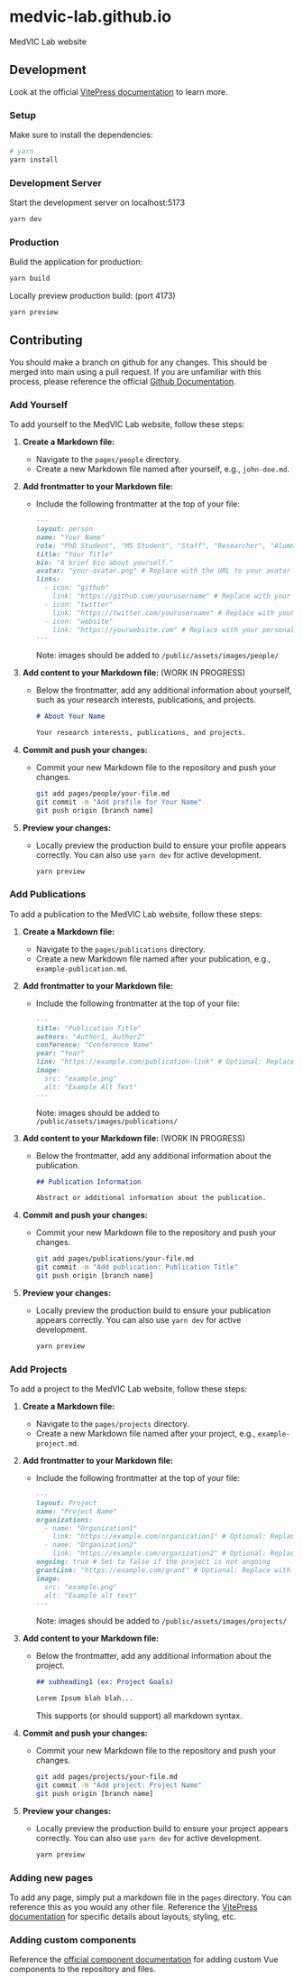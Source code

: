 # medvic-lab.github.io

MedVIC Lab website

## Development

Look at the official [VitePress documentation](https://vitepress.dev/) to learn more.

### Setup

Make sure to install the dependencies:

```bash
# yarn
yarn install
```

### Development Server

Start the development server on localhost:5173

```bash
yarn dev
```

### Production

Build the application for production:

```bash
yarn build
```

Locally preview production build: (port 4173)

```bash
yarn preview
```

## Contributing

You should make a branch on github for any changes. This should be merged into main using a pull request. If you are unfamiliar with this process, please reference the official [Github Documentation](https://docs.github.com/en/pull-requests/collaborating-with-pull-requests/proposing-changes-to-your-work-with-pull-requests/about-pull-requests).

### Add Yourself

To add yourself to the MedVIC Lab website, follow these steps:

1. **Create a Markdown file:**
   - Navigate to the `pages/people` directory.
   - Create a new Markdown file named after yourself, e.g., `john-doe.md`.

2. **Add frontmatter to your Markdown file:**
   - Include the following frontmatter at the top of your file:

     ```markdown
     ---
     layout: person
     name: "Your Name"
     role: "PhD Student", "MS Student", "Staff", "Researcher", "Alumni"
     title: "Your Title"
     bio: "A brief bio about yourself."
     avatar: "your-avatar.png" # Replace with the URL to your avatar image
     links:
       - icon: "github"
         link: "https://github.com/yourusername" # Replace with your GitHub profile link
       - icon: "twitter"
         link: "https://twitter.com/yourusername" # Replace with your Twitter profile link
       - icon: "website"
         link: "https://yourwebsite.com" # Replace with your personal website link
     ---
     ```

     Note: images should be added to `/public/assets/images/people/`

3. **Add content to your Markdown file:** (WORK IN PROGRESS)
   - Below the frontmatter, add any additional information about yourself, such as your research interests, publications, and projects.

     ```markdown
     # About Your Name

     Your research interests, publications, and projects.
     ```

4. **Commit and push your changes:**
   - Commit your new Markdown file to the repository and push your changes.

     ```bash
     git add pages/people/your-file.md
     git commit -m "Add profile for Your Name"
     git push origin [branch name]
     ```

5. **Preview your changes:**
   - Locally preview the production build to ensure your profile appears correctly. You can also use `yarn dev` for active development.

     ```bash
     yarn preview
     ```

### Add Publications

To add a publication to the MedVIC Lab website, follow these steps:

1. **Create a Markdown file:**
   - Navigate to the `pages/publications` directory.
   - Create a new Markdown file named after your publication, e.g., `example-publication.md`.

2. **Add frontmatter to your Markdown file:**
   - Include the following frontmatter at the top of your file:

     ```markdown
     ---
     title: "Publication Title"
     authors: "Author1, Author2"
     conference: "Conference Name"
     year: "Year"
     link: "https://example.com/publication-link" # Optional: Replace with the URL to the publication
     image:
       src: "example.png"
       alt: "Example Alt Text"
     ---
     ```

     Note: images should be added to `/public/assets/images/publications/`

3. **Add content to your Markdown file:** (WORK IN PROGRESS)
   - Below the frontmatter, add any additional information about the publication.

     ```markdown
     ## Publication Information

     Abstract or additional information about the publication.
     ```

4. **Commit and push your changes:**
   - Commit your new Markdown file to the repository and push your changes.

     ```bash
     git add pages/publications/your-file.md
     git commit -m "Add publication: Publication Title"
     git push origin [branch name]
     ```

5. **Preview your changes:**
   - Locally preview the production build to ensure your publication appears correctly. You can also use `yarn dev` for active development.

     ```bash
     yarn preview
     ```

### Add Projects

To add a project to the MedVIC Lab website, follow these steps:

1. **Create a Markdown file:**
   - Navigate to the `pages/projects` directory.
   - Create a new Markdown file named after your project, e.g., `example-project.md`.

2. **Add frontmatter to your Markdown file:**
   - Include the following frontmatter at the top of your file:

     ```markdown
     ---
     layout: Project
     name: "Project Name"
     organizations:
       - name: "Organization1"
         link: "https://example.com/organization1" # Optional: Replace with the URL to the organization
       - name: "Organization2"
         link: "https://example.com/organization2" # Optional: Replace with the URL to the organization
     ongoing: true # Set to false if the project is not ongoing
     grantLink: "https://example.com/grant" # Optional: Replace with the URL to the grant
     image:
       src: "example.png"
       alt: "Example alt text"
     ---
     ```

     Note: images should be added to `/public/assets/images/projects/`

3. **Add content to your Markdown file:**
   - Below the frontmatter, add any additional information about the project.

     ```markdown
     ## subheading1 (ex: Project Goals)

     Lorem Ipsum blah blah...
     ```

     This supports (or should support) all markdown syntax.

4. **Commit and push your changes:**
   - Commit your new Markdown file to the repository and push your changes.

     ```bash
     git add pages/projects/your-file.md
     git commit -m "Add project: Project Name"
     git push origin [branch name]
     ```

5. **Preview your changes:**
   - Locally preview the production build to ensure your project appears correctly. You can also use `yarn dev` for active development.

     ```bash
     yarn preview
     ```

### Adding new pages

To add any page, simply put a markdown file in the `pages` directory. You can reference this as you would any other file. Reference the [VitePress documentation](https://vitepress.dev/) for specific details about layouts, styling, etc.

### Adding custom components

Reference the [official component documentation](https://vitepress.dev/guide/using-vue#using-components) for adding custom Vue components to the repository and files.
